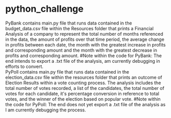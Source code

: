 # python_challenge

PyBank contains main.py file that runs data contained in the budget_data.csv file within the Resources folder that prints a Financial Analysis of a company to represent the total number of months referenced in the data, the amount of profits over that time period, the average change in profits between each date, the month with the greatest increase in profits and corresponding amount and the month with the greatest decrease in profits and corresponding amount. 
#Note within the code for PyBank: The end intends to export a .txt file of the analysis, am currently debugging in efforts to convert. 
<br />
PyPoll contains main.py file that runs data contained in the election_data.csv file within the resources folder that prints an outcome of Election Results within a vote counting process. The analysis includes the total number of votes recorded, a list of the candidates, the total number of votes for each candidate, it's percentage conversion in reference to total votes, and the winner of the election based on popular vote. 
#Note within the code for PyPoll: The end does not yet export a .txt file of the analysis as I am currently debugging the process. 
